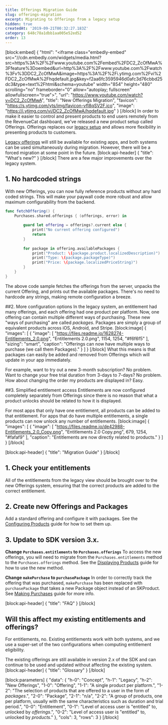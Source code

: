 ```yaml
---
title: Offerings Migration Guide
slug: offerings-migration
excerpt: Migrating to Offerings from a legacy setup
hidden: true
createdAt: '2019-09-21T00:32:27.183Z'
category: 648c78a1dbb1aa005e52ed52
order: 13
---
```

[block:embed]
{
  "html": "<iframe class=\"embedly-embed\" src=\"//cdn.embedly.com/widgets/media.html?src=https%3A%2F%2Fwww.youtube.com%2Fembed%2FDC2_ZcOfMwA%3Ffeature%3Doembed&url=http%3A%2F%2Fwww.youtube.com%2Fwatch%3Fv%3DDC2_ZcOfMwA&image=https%3A%2F%2Fi.ytimg.com%2Fvi%2FDC2_ZcOfMwA%2Fhqdefault.jpg&key=f2aa6fc3595946d0afc3d76cbbd25dc3&type=text%2Fhtml&schema=youtube\" width=\"854\" height=\"480\" scrolling=\"no\" frameborder=\"0\" allow=\"autoplay; fullscreen\" allowfullscreen=\"true\"></iframe>",
  "url": "https://www.youtube.com/watch?v=DC2_ZcOfMwA",
  "title": "New Offerings Migration",
  "favicon": "https://s.ytimg.com/yts/img/favicon-vfl8qSV2F.ico",
  "image": "https://i.ytimg.com/vi/DC2_ZcOfMwA/hqdefault.jpg"
}
[/block]
In order to make it easier to control and present products to end users remotely from the RevenueCat dashboard, we've released a new product setup called Offerings. Offerings replaces our [legacy setup](doc:legacy-entitlements) and allows more flexibility in presenting products to customers.

[Legacy offerings](doc:legacy-entitlements) will still be available for existing apps, and both systems can be used simultaneously during migration. However, there will be a forced migration at some point in the future.
[block:api-header]
{
  "title": "What's new?"
}
[/block]
There are a few major improvements over the legacy system.

## 1. No hardcoded strings
With new Offerings, you can now fully reference products without any hard coded strings. This will make your paywall code more robust and allow maximum configurability from the backend.
```swift 
func fetchOffering() {
    Purchases.shared.offerings { (offerings, error) in
        
        guard let offering = offerings?.current else {
            print("No current offering configured")
            return
        }
        
        for package in offering.availablePackages {
            print("Product: \(package.product.localizedDescription)")
            print("Type: \(package.packageType)")
            print("Price: \(package.localizedPriceString)")
        }
    }
}
```

The above code sample fetches the offerings from the server, unpacks the current Offering, and prints out the available packages. There's no need to hardcode any strings, making remote configuration a breeze.

##2. More configuration options
In the legacy system, an entitlement had many offerings, and each offering had one product per platform. Now, one offering can contain multiple different ways of purchasing. These new "ways of purchasing" are called *packages*. Packages are simply a group of equivalent products across iOS, Android, and Stripe.
[block:image]
{
  "images": [
    {
      "image": [
        "https://files.readme.io/1628274-Entitlements_2.0.png",
        "Entitlements 2.0.png",
        1154,
        1254,
        "#f6f6f5"
      ],
      "sizing": "smart",
      "caption": "Offerings can now have multiple ways to purchase (we call them Packages)."
    }
  ]
}
[/block]
What this means is that packages can easily be added and removed from Offerings which will update in your app immediately. 

For example, want to try out a new 3-month subscription? No problem. Want to change your free trial duration from 3-days to 7-days? No problem. How about changing the order my products are displayed in? Easy.

##3. Simplified entitlement access
Entitlements are now configured completely separately from Offerings since there is no reason that what a product unlocks should be related to how it is displayed. 

For most apps that only have one entitlement, all products can be added to that entitlement. For apps that do have multiple entitlements, a single products can now unlock any number of entitlements.
[block:image]
{
  "images": [
    {
      "image": [
        "https://files.readme.io/de42988-Entitlements_2.0_Copy.png",
        "Entitlements 2.0 Copy.png",
        679,
        1254,
        "#fafaf9"
      ],
      "caption": "Entitlements are now directly related to products."
    }
  ]
}
[/block]

[block:api-header]
{
  "title": "Migration Guide"
}
[/block]
## 1. Check your entitlements

All of the entitlements from the legacy view should be brought over to the new Offerings system, ensuring that the correct products are added to the correct entitlement.

## 2. Create new Offerings and Packages

Add a standard offering and configure it with packages. See the [Configuring Products](doc:entitlements) guide for how to set them up.

## 3. Update to SDK version 3.x. 

**Change `Purchases.entitlements` to `Purchases.offerings`**
To access the new offerings, you will need to migrate from the `Purchases.entitlements` method to the `Purchases.offerings` method. See the [Displaying Products](doc:displaying-products) guide for how to use the new method.

**Change `makePurchase` to `purchasePackage`**
In order to correctly track the offering that was purchased, `makePurchase` has been replaced with `purchasePackage` that takes a new Package object instead of an SKProduct. See [Making Purchases](doc:making-purchases) guide for more info.


[block:api-header]
{
  "title": "FAQ"
}
[/block]
## Will this affect my existing entitlements and offerings?

For entitlements, no. Existing entitlements work with both systems, and we use a super-set of the two configurations when computing entitlement eligibility.

The existing offerings are still available in version 2.x of the SDK and can continue to be used and updated without affecting the existing system.
[block:api-header]
{
  "title": "Glossary"
}
[/block]

[block:parameters]
{
  "data": {
    "h-0": "Concept",
    "h-1": "Legacy",
    "h-2": "New Offerings",
    "1-0": "Offering",
    "1-1": "A single product per platform.",
    "1-2": "The selection of products that are offered to a user in the form of *packages*.",
    "2-0": "Package",
    "2-1": "n/a",
    "2-2": "A group of products, one per platform, usually with the same characteristics such as duration and trial period.",
    "0-0": "Entitlement",
    "0-1": "Level of access user is \"entitled\" to, unlocked by *offerings*.",
    "0-2": "Level of access user is \"entitled\" to, unlocked by *products*."
  },
  "cols": 3,
  "rows": 3
}
[/block]